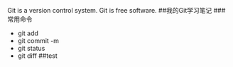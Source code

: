 Git is a version control system.
Git is free software.
##我的Git学习笔记
###常用命令
+ git add
+ git commit -m
+ git status
+ git diff
##test 